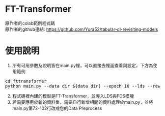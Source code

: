 # FT-Transformer
原作者的colab範例程式碼<a href="https://colab.research.google.com/github/Yura52/rtdl/blob/main/examples/rtdl.ipynb#scrollTo=eb3Y6bnuVNpG" rel="nofollow"><img src="https://camo.githubusercontent.com/84f0493939e0c4de4e6dbe113251b4bfb5353e57134ffd9fcab6b8714514d4d1/68747470733a2f2f636f6c61622e72657365617263682e676f6f676c652e636f6d2f6173736574732f636f6c61622d62616467652e737667" alt="" data-canonical-src="https://colab.research.google.com/assets/colab-badge.svg" style="max-width: 100%;"></a>  
原作者的github連結: <a> https://github.com/Yura52/tabular-dl-revisiting-models </a>  

# 使用說明
1. 所有可用參數及說明皆在main.py裡，可以直接去裡面查看與設定，下方為使用範例
<pre>
cd fttransformer
python main.py --data_dir ${data_dir} --epoch 10 --lds --reweight "sqrt_inv" --fds --fds_kernel 'gaussian' --fds_ks 5 --fds_sigma 1 --start_update 0 --start_smooth 1 --bucket_num 15 --bucket_start 3 --fds_mmt 0.9
</pre>
2. 程式碼裡內建的模型是FT-Transformer，並導入LDS與FDS模塊
3. 若需要應用於新的資料集，需要自行新增相關的資料處理於main.py，並將main.py第72-102行改成您的Data Preprocess
